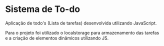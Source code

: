 # Sistema de To-do

Aplicação de todo's (Lista de tarefas) desenvolvida utilizando JavaScript.

Para o projeto foi utilizado o localstorage para armazenamento das tarefas e a criação de elementos dinâmicos utilizando JS.
